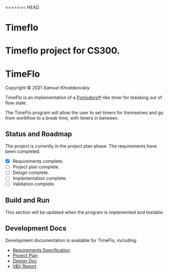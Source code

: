 <<<<<<< HEAD
# Timeflo

Timeflo project for CS300.
=======
# TimeFlo
Copyright &copy; 2021 *Samuel Khodakovskiy*

TimeFlo is an implementation of a
[Pomodoro&reg;](https://en.wikipedia.org/wiki/Pomodoro_Technique)-like
timer for breaking out of flow state.

The TimeFlo program will allow the user to set timers for themselves and go from workflow
to a break time, with timers in between. 

## Status and Roadmap

The project is currently in the project plan phase. The requirements have been completed.

* [x] Requirements complete.
* [ ] Project plan complete.
* [ ] Design complete.
* [ ] Implementation complete.
* [ ] Validation complete.

## Build and Run

This section will be updated when the program is implemented and testable.

## Development Docs

Development documentation is available for TimeFlo, including:

* [Requirements Specification](docs/reqs.md)
* [Project Plan](docs/plan.md)
* [Design Doc](docs/design.md)
* [V&amp;V Report](docs/vnv.md)
